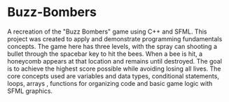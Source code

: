 # Buzz-Bombers
A recreation of the "Buzz Bombers" game using C++ and SFML.
This project was created to apply and demonstrate programming fundamentals concepts.
The game here has three levels, with the spray can shooting a bullet through the spacebar key to hit the bees. When a bee is hit, a honeycomb appears at that location and remains until destroyed. The goal is to achieve the highest score possible while avoiding losing all lives.
The core concepts used are variables and data types, conditional statements, loops, arrays , functions for organizing code and basic game logic with SFML graphics.
